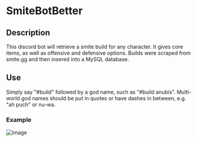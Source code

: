 # SmiteBotBetter

## Description
This discord bot will retrieve a smite build for any character. It gives core items, as well as offensive and defensive options. Builds were scraped from smite.gg and then insered into a MySQL database.

## Use
Simply say "#build" followed by a god name, such as "#build anubis". Multi-world god names should be put in quotes or have dashes in between, e.g. "ah puch" or nu-wa.

### Example 
![image](https://user-images.githubusercontent.com/42984254/80415515-a7d32900-88a0-11ea-8d45-8a8f30075d87.png)
